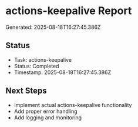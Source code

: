 # actions-keepalive Report

Generated: 2025-08-18T16:27:45.386Z

## Status
- Task: actions-keepalive
- Status: Completed
- Timestamp: 2025-08-18T16:27:45.386Z

## Next Steps
- Implement actual actions-keepalive functionality
- Add proper error handling
- Add logging and monitoring
